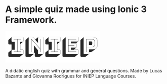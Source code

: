 # A simple quiz made using Ionic 3 Framework.

![Quiz logo](src/assets/imgs/CAPA.png)

A didatic english quiz with grammar and general questions. Made by Lucas Bazante and Giovanna Rodrigues for INIEP Language Courses.
